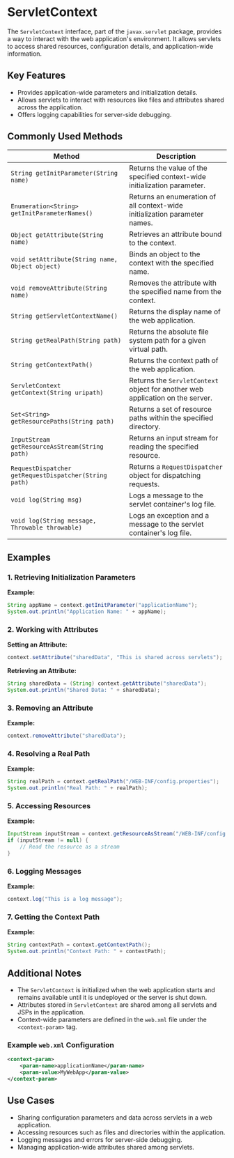# ServletContext
The `ServletContext` interface, part of the `javax.servlet` package, provides a way to interact with the web application's environment. It allows servlets to access shared resources, configuration details, and application-wide information.

## Key Features
- Provides application-wide parameters and initialization details.
- Allows servlets to interact with resources like files and attributes shared across the application.
- Offers logging capabilities for server-side debugging.

## Commonly Used Methods
| Method | Description |
|--------|-------------|
| `String getInitParameter(String name)` | Returns the value of the specified context-wide initialization parameter. |
| `Enumeration<String> getInitParameterNames()` | Returns an enumeration of all context-wide initialization parameter names. |
| `Object getAttribute(String name)` | Retrieves an attribute bound to the context. |
| `void setAttribute(String name, Object object)` | Binds an object to the context with the specified name. |
| `void removeAttribute(String name)` | Removes the attribute with the specified name from the context. |
| `String getServletContextName()` | Returns the display name of the web application. |
| `String getRealPath(String path)` | Returns the absolute file system path for a given virtual path. |
| `String getContextPath()` | Returns the context path of the web application. |
| `ServletContext getContext(String uripath)` | Returns the `ServletContext` object for another web application on the server. |
| `Set<String> getResourcePaths(String path)` | Returns a set of resource paths within the specified directory. |
| `InputStream getResourceAsStream(String path)` | Returns an input stream for reading the specified resource. |
| `RequestDispatcher getRequestDispatcher(String path)` | Returns a `RequestDispatcher` object for dispatching requests. |
| `void log(String msg)` | Logs a message to the servlet container's log file. |
| `void log(String message, Throwable throwable)` | Logs an exception and a message to the servlet container's log file. |

## Examples

### 1. Retrieving Initialization Parameters
**Example:**
```java
String appName = context.getInitParameter("applicationName");
System.out.println("Application Name: " + appName);
```

### 2. Working with Attributes
**Setting an Attribute:**
```java
context.setAttribute("sharedData", "This is shared across servlets");
```
**Retrieving an Attribute:**
```java
String sharedData = (String) context.getAttribute("sharedData");
System.out.println("Shared Data: " + sharedData);
```

### 3. Removing an Attribute
**Example:**
```java
context.removeAttribute("sharedData");
```

### 4. Resolving a Real Path
**Example:**
```java
String realPath = context.getRealPath("/WEB-INF/config.properties");
System.out.println("Real Path: " + realPath);
```

### 5. Accessing Resources
**Example:**
```java
InputStream inputStream = context.getResourceAsStream("/WEB-INF/config.properties");
if (inputStream != null) {
    // Read the resource as a stream
}
```

### 6. Logging Messages
**Example:**
```java
context.log("This is a log message");
```

### 7. Getting the Context Path
**Example:**
```java
String contextPath = context.getContextPath();
System.out.println("Context Path: " + contextPath);
```

## Additional Notes
- The `ServletContext` is initialized when the web application starts and remains available until it is undeployed or the server is shut down.
- Attributes stored in `ServletContext` are shared among all servlets and JSPs in the application.
- Context-wide parameters are defined in the `web.xml` file under the `<context-param>` tag.

### Example `web.xml` Configuration
```xml
<context-param>
    <param-name>applicationName</param-name>
    <param-value>MyWebApp</param-value>
</context-param>
```

## Use Cases
- Sharing configuration parameters and data across servlets in a web application.
- Accessing resources such as files and directories within the application.
- Logging messages and errors for server-side debugging.
- Managing application-wide attributes shared among servlets.
